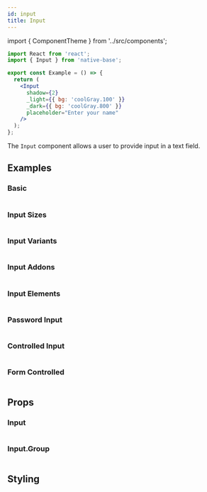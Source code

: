 ```yaml
---
id: input
title: Input
---
```


import { ComponentTheme } from '../src/components';

```jsx isShowcase
import React from 'react';
import { Input } from 'native-base';

export const Example = () => {
  return (
    <Input
      shadow={2}
      _light={{ bg: 'coolGray.100' }}
      _dark={{ bg: 'coolGray.800' }}
      placeholder="Enter your name"
    />
  );
};
```

The `Input` component allows a user to provide input in a text field.

## Examples

### Basic

```ComponentSnackPlayer path=components,primitives,Input,Basic.tsx

```

### Input Sizes

```ComponentSnackPlayer path=components,primitives,Input,Size.tsx

```

### Input Variants

```ComponentSnackPlayer path=components,primitives,Input,Variant.tsx

```

### Input Addons

```ComponentSnackPlayer path=components,primitives,Input,Addons.tsx

```

### Input Elements

```ComponentSnackPlayer path=components,primitives,Input,Elements.tsx

```

### Password Input

```ComponentSnackPlayer path=components,primitives,Input,Masked.tsx

```

### Controlled Input

```ComponentSnackPlayer path=components,primitives,Input,Controlled.tsx

```

### Form Controlled

```ComponentSnackPlayer path=components,primitives,Input,FormControlled.tsx

```

## Props

### Input

```ComponentPropTable path=primitives,Input,Input.tsx showStylingProps=true

```

### Input.Group

```ComponentPropTable path=primitives,Input,InputGroup.tsx

```

## Styling

<ComponentTheme name="input" />
